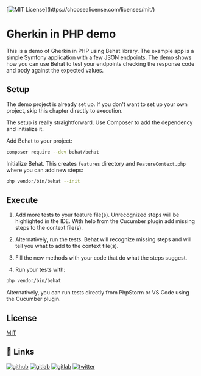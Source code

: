 [![MIT License](https://img.shields.io/apm/l/atomic-design-ui.svg?)](https://choosealicense.com/licenses/mit/)

# Gherkin in PHP demo

This is a demo of Gherkin in PHP using Behat library. The example app is a simple
Symfony application with a few JSON endpoints. The demo shows how you can use Behat
to test your endpoints checking the response code and body against the expected values.

## Setup

The demo project is already set up.
If you don't want to set up your own project, skip this chapter directly to execution.

The setup is really straightforward. Use Composer to add the dependency and initialize it.

Add Behat to your project:
```bash
composer require --dev behat/behat
```
Initialize Behat. This creates `features` directory and `FeatureContext.php` where you
can add new steps:
```bash
php vendor/bin/behat --init
```

## Execute

1. Add more tests to your feature file(s). Unrecognized steps will be highlighted in the IDE.
With help from the Cucumber plugin add missing steps to the context file(s).

1. Alternatively, run the tests. Behat will recognize missing steps and will tell
you what to add to the context file(s).

1. Fill the new methods with your code that do what the steps suggest.

1. Run your tests with:
```bash
php vendor/bin/behat
```
Alternatively, you can run tests directly from PhpStorm or VS Code using the Cucumber plugin.


## License

[MIT](https://choosealicense.com/licenses/mit/)


## 🔗 Links
[![github](https://img.shields.io/badge/github-000?style=for-the-badge&logo=github&logoColor=white)](https://github.com/daropotter)
[![gitlab](https://img.shields.io/badge/gitlab-003385?style=for-the-badge&logo=gitlab&logoColor=white)](https://gitlab.com/daropotter)
[![gitlab](https://img.shields.io/badge/discord-0A66C2?style=for-the-badge&logo=discord&logoColor=white)](https://discordapp.com/users/355099945805807627)
[![twitter](https://img.shields.io/badge/twitter-1DA1F2?style=for-the-badge&logo=twitter&logoColor=white)](https://twitter.com/daropotter)

